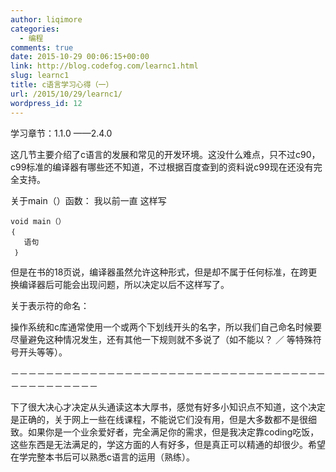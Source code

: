 ```yaml
---
author: liqimore
categories:
  - 编程
comments: true
date: 2015-10-29 00:06:15+00:00
link: http://blog.codefog.com/learnc1.html
slug: learnc1
title: c语言学习心得（一）
url: /2015/10/29/learnc1/
wordpress_id: 12
---
```



学习章节：1.1.0 ——2.4.0

这几节主要介绍了c语言的发展和常见的开发环境。这没什么难点，只不过c90，c99标准的编译器有哪些还不知道，不过根据百度查到的资料说c99现在还没有完全支持。

关于main（）函数： 我以前一直 这样写

    
    void main（）
    ｛
       语句
     ｝


但是在书的18页说，编译器虽然允许这种形式，但是却不属于任何标准，在跨更换编译器后可能会出现问题，所以决定以后不这样写了。

关于表示符的命名：

操作系统和c库通常使用一个或两个下划线开头的名字，所以我们自己命名时候要尽量避免这种情况发生，还有其他一下规则就不多说了（如不能以？ ／ 等特殊符号开头等等）。

－－－－－－－－－－－－－－－－－－－－－－－－－－－－－－－－－－－－－－－－－－－－－－

下了很大决心才决定从头通读这本大厚书，感觉有好多小知识点不知道，这个决定是正确的，关于网上一些在线课程，不能说它们没有用，但是大多数都不是很细致。如果你是一个业余爱好者，完全满足你的需求，但是我决定靠coding吃饭，这些东西是无法满足的，学这方面的人有好多，但是真正可以精通的却很少。希望在学完整本书后可以熟悉c语言的运用（熟练）。